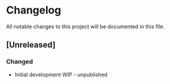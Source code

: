 # Changelog
All notable changes to this project will be documented in this file.

## [Unreleased]
### Changed
- Initial development WIP - unpublished